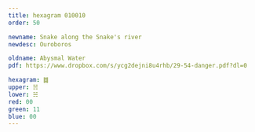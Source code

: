 ```yaml
---
title: hexagram 010010
order: 50

newname: Snake along the Snake's river
newdesc: Ouroboros

oldname: Abysmal Water
pdf: https://www.dropbox.com/s/ycg2dejni8u4rhb/29-54-danger.pdf?dl=0

hexagram: ䷜
upper: ☵
lower: ☵
red: 00
green: 11
blue: 00
---
```

